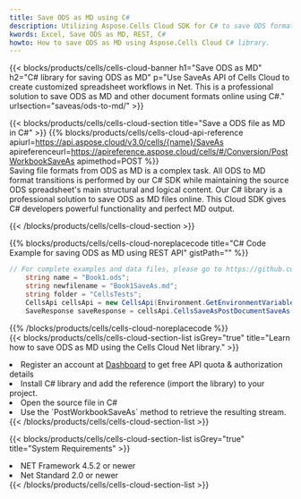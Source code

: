 ```yaml
---
title: Save ODS as MD using C# 
description: Utilizing Aspose.Cells Cloud SDK for C# to save ODS format file as MD format file. 
kwords: Excel, Save ODS as MD, REST, C#
howto: How to save ODS as MD using Aspose.Cells Cloud C# library.
---
```



{{< blocks/products/cells/cells-cloud-banner h1="Save ODS as MD" h2="C# library for saving ODS as MD" p="Use SaveAs API of Cells Cloud to create customized spreadsheet workflows in Net. This is a professional solution to save ODS as MD and other document formats online using C#." urlsection="saveas/ods-to-md/" >}}

{{< blocks/products/cells/cells-cloud-section  title="Save a ODS file as MD in C#" >}}
{{% blocks/products/cells/cells-cloud-api-reference  apiurl=https://api.aspose.cloud/v3.0/cells/{name}/SaveAs  apireferenceurl=https://apireference.aspose.cloud/cells/#/Conversion/PostWorkbookSaveAs  apimethod=POST %}}
<br/>
Saving file formats from ODS as MD is a complex task. All ODS to MD format transitions is performed by our C# SDK while maintaining the source ODS spreadsheet's main structural and logical content. Our C# library is a professional solution to save ODS as MD files online. This Cloud SDK gives C# developers powerful functionality and perfect MD output.

{{< /blocks/products/cells/cells-cloud-section >}}

{{% blocks/products/cells/cells-cloud-noreplacecode title="C# Code Example for saving ODS as MD using REST API" gistPath="" %}}
  
```cs
// For complete examples and data files, please go to https://github.com/aspose-cells-cloud/aspose-cells-cloud-dotnet/
    string name = "Book1.ods";
    string newfilename = "Book1SaveAs.md";
    string folder = "CellsTests";
    CellsApi cellsApi = new CellsApi(Environment.GetEnvironmentVariable("ProductClientId"), Environment.GetEnvironmentVariable("ProductClientSecret"));
    SaveResponse saveResponse = cellsApi.CellsSaveAsPostDocumentSaveAs(name, null, newfilename, null,null,folder);
```
  
{{% /blocks/products/cells/cells-cloud-noreplacecode  %}}
<br/>
{{< blocks/products/cells/cells-cloud-section-list isGrey="true"  title="Learn how to save ODS as MD using the Cells Cloud Net library." >}}
<li>Register an account at <a href="https://dashboard.aspose.cloud/">Dashboard</a> to get free API quota & authorization details</li>
<li>Install C# library and add the reference (import the library) to your project.</li>
<li>Open the source file in C#</li>
<li>Use the `PostWorkbookSaveAs` method to retrieve the resulting stream.</li>
{{< /blocks/products/cells/cells-cloud-section-list >}}

{{< blocks/products/cells/cells-cloud-section-list isGrey="true"  title="System Requirements" >}}
<li>NET Framework 4.5.2 or newer</li>
<li>Net Standard 2.0 or newer</li>
{{< /blocks/products/cells/cells-cloud-section-list >}}

